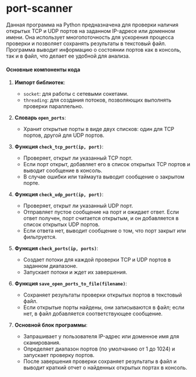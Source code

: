 # port-scanner

Данная программа на Python предназначена для проверки наличия открытых TCP и UDP портов на заданном IP-адресе или доменном имени. Она использует многопоточность для ускорения процесса проверки и позволяет сохранять результаты в текстовый файл. Программа выводит информацию о состоянии портов как в консоль, так и в файл, что делает ее удобной для анализа.

#### Основные компоненты кода

1. **Импорт библиотек**:
   - `socket`: для работы с сетевыми сокетами.
   - `threading`: для создания потоков, позволяющих выполнять проверки параллельно.

2. **Словарь `open_ports`**:
   - Хранит открытые порты в виде двух списков: один для TCP портов, другой для UDP портов.

3. **Функция `check_tcp_port(ip, port)`**:
   - Проверяет, открыт ли указанный TCP порт.
   - Если порт открыт, добавляет его в список открытых TCP портов и выводит сообщение в консоль.
   - В случае ошибки или таймаута выводит сообщение о закрытом порте.

4. **Функция `check_udp_port(ip, port)`**:
   - Проверяет, открыт ли указанный UDP порт.
   - Отправляет пустое сообщение на порт и ожидает ответ. Если ответ получен, порт считается открытым, и он добавляется в список открытых UDP портов.
   - Если ответа нет, выводит сообщение о том, что порт закрыт или фильтруется.

5. **Функция `check_ports(ip, ports)`**:
   - Создает потоки для каждой проверки TCP и UDP портов в заданном диапазоне.
   - Запускает потоки и ждет их завершения.

6. **Функция `save_open_ports_to_file(filename)`**:
   - Сохраняет результаты проверки открытых портов в текстовый файл.
   - Если открытые порты найдены, они записываются в файл; если нет, в файл добавляется соответствующее сообщение.

7. **Основной блок программы**:
   - Запрашивает у пользователя IP-адрес или доменное имя для сканирования.
   - Определяет диапазон портов (по умолчанию от 1 до 1024) и запускает проверку портов.
   - После завершения проверки сохраняет результаты в файл и выводит краткий отчет о найденных открытых портах в консоль.

